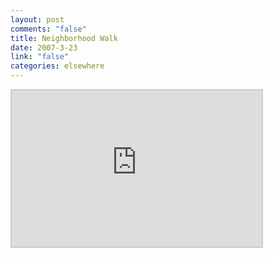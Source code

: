 ```yaml
--- 
layout: post
comments: "false"
title: Neighborhood Walk
date: 2007-3-23
link: "false"
categories: elsewhere
---
```

<iframe src="http://www.wayfaring.com/maps/export/34884" style="border: 2px solid #cccccc; width: 400px; height: 250px" frameborder="0" scrolling="no"></iframe>
